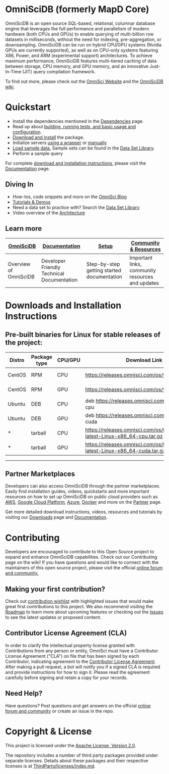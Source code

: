 OmniSciDB (formerly MapD Core)
==============================

OmniSciDB is an open source SQL-based, relational, columnar database engine that leverages the full performance and parallelism of modern hardware (both CPUs and GPUs) to enable querying of multi-billion row datasets in milliseconds, without the need for indexing, pre-aggregation, or downsampling.  OmniSciDB can be run on hybrid CPU/GPU systems (Nvidia GPUs are currently supported), as well as on CPU-only systems featuring X86, Power, and ARM (experimental support) architectures. To achieve maximum performance, OmniSciDB features multi-tiered caching of data between storage, CPU memory, and GPU memory, and an innovative Just-In-Time (JIT) query compilation framework.

To find out more, please check out the [OmniSci Website](https://www.omnisci.com) and the [OmniSciDB wiki](https://github.com/omnisci/omniscidb/wiki/).

# Quickstart

- Install the dependencies mentioned in the [Dependencies](https://github.com/omnisci/omniscidb/wiki/OmniSciDB-Dependencies) page.
- Read up about [building, running tests, and basic usage and configuration](https://github.com/omnisci/omniscidb/wiki/OmniSciDB-Documentation#building).
- [Download and install](https://github.com/omnisci/omniscidb/wiki/OmniSciDB-Documentation#DownloadsandInstallationInstructions) the package.
- Initialize servers [using a wrapper](https://github.com/omnisci/omniscidb/wiki/OmniSciDB-Documentation#starting-using-the-startomnisci-wrapper) or [manually](https://github.com/omnisci/omniscidb/wiki/OmniSciDB-Documentation#starting-manually)
- [Load sample data.](#working-with-data) Sample sets can be found in the [Data Set Library](https://community.omnisci.com/browse/new-item2).
- Perform a sample query

For complete [download and installation instructions](https://github.com/omnisci/omniscidb/wiki/OmniSciDB-Documentation#downloads-and-installation-instructions), please visit the [Documentation](https://github.com/omnisci/omniscidb/wiki/OmniSciDB-Documentation) page.

## Diving In

- How-tos, code snippets and more on the [OmniSci Blog](https://www.omnisci.com/blog/)
- [Tutorials & Demos](https://github.com/omnisci/omniscidb/wiki/Tutorials-&-Demos)
- Need a data set to practice with? Search the [Data Set Library](https://community.omnisci.com/browse/new-item2)
- Video overview of the [Architecture](https://github.com/omnisci/omniscidb/wiki/Architecture#video-overview)

## Learn more
| [OmniSciDB](https://github.com/omnisci/omniscidb/wiki/OmniSciDB-Overview) | [Documentation](https://github.com/omnisci/omniscidb/wiki/OmniSciDB-Documentation) | [Setup](https://github.com/omnisci/omniscidb/wiki/Setup) | [Community & Resources](https://github.com/omnisci/omniscidb/wiki/Community-&-Resources) |
| -- | -- | --|--|
| Overview of OmniSciDB| Developer Friendly Technical Documentation | Step-by-step getting started documentation | Important links, community resources and updates |

# Downloads and Installation Instructions

## Pre-built binaries for Linux for stable releases of the project:

| Distro | Package type | CPU/GPU | Download Link | Installation Guide |
| --- | --- | --- | --- | --- |
| CentOS | RPM | CPU | https://releases.omnisci.com/os/yum/stable/cpu | https://www.omnisci.com/docs/latest/4_centos7-yum-cpu-os-recipe.html |
| CentOS | RPM | GPU | https://releases.omnisci.com/os/yum/stable/cuda | https://www.omnisci.com/docs/latest/4_centos7-yum-gpu-os-recipe.html |
| Ubuntu | DEB | CPU | deb https://releases.omnisci.com/os/apt/ stable cpu | https://www.omnisci.com/docs/latest/4_ubuntu-apt-cpu-os-recipe.html |
| Ubuntu | DEB | GPU | deb https://releases.omnisci.com/os/apt/ stable cuda | https://www.omnisci.com/docs/latest/4_ubuntu-apt-gpu-os-recipe.html |
| * | tarball | CPU | https://releases.omnisci.com/os/tar/omnisci-os-latest-Linux-x86_64-cpu.tar.gz |  |
| * | tarball | GPU | https://releases.omnisci.com/os/tar/omnisci-os-latest-Linux-x86_64-cuda.tar.gz |  |

***

## Partner Marketplaces
Developers can also access OmniSciDB through the partner marketplaces. Easily find installation guides, videos, quickstarts and more important resources on how to set up OmniSciDB on public cloud providers such as [AWS](https://github.com/omnisci/omniscidb/wiki/OmniSciDB-Partners#aws), [Google Cloud Platform](https://github.com/omnisci/omniscidb/wiki/OmniSciDB-Partners#google-cloud-platform), [Azure](https://github.com/omnisci/omniscidb/wiki/OmniSciDB-Partners#azure), [Docker](https://github.com/omnisci/omniscidb/wiki/OmniSciDB-Partners#docker) and more on the [Partner](https://github.com/omnisci/omniscidb/wiki/OmniSciDB-Partners) page.

Get more detailed download instructions, videos, resources and tutorials by visiting our [Downloads](https://github.com/omnisci/omniscidb/wiki/OmniSciDB-Downloads) page and [Documentation](https://github.com/omnisci/omniscidb/wiki/OmniSciDB-Documentation).

# Contributing
Developers are encouraged to contribute to this Open Source project to expand and enhance OmniSciDB capabilities. Check out our Contributing page on the wiki! If you have questions and would like to connect with the maintainers of this open source project, please visit the official [online forum and community.](https://community.omnisci.com/home)

## Making your first contribution? 
Check out [contribution wishlist](https://github.com/omnisci/omniscidb/contribute) with highlighted issues that would make great first contributions to this project. We also recommend visiting the [Roadmap](https://github.com/omnisci/omniscidb/wiki/Roadmap) to learn more about upcoming features or checking out the [Issues](https://github.com/omnisci/omniscidb/issues) to see the latest updates or proposed content.

## Contributor License Agreement (CLA)
In order to clarify the intellectual property license granted with Contributions from any person or entity, OmniSci must have a Contributor License Agreement ("CLA") on file that has been signed by each Contributor, indicating agreement to the [Contributor License Agreement](CLA.txt). After making a pull request, a bot will notify you if a signed CLA is required and provide instructions for how to sign it. Please read the agreement carefully before signing and retain a copy for your records.

## Need Help?
Have questions? Post questions and get answers on the official [online forum and community](https://community.omnisci.com/home) or create an issue in the repo.

# Copyright & License
This project is licensed under the [Apache License, Version 2.0](https://www.apache.org/licenses/LICENSE-2.0).

The repository includes a number of third party packages provided under separate licenses. Details about these packages and their respective licenses is at [ThirdParty/licenses/index.md](ThirdParty/licenses/index.md).

